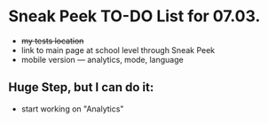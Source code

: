 # Sneak Peek TO-DO List for 07.03.
- ~~my tests location~~
- link to main page at school level through Sneak Peek
- mobile version — analytics, mode, language

## Huge Step, but I can do it:
- start working on "Analytics"

